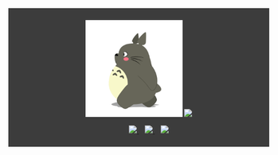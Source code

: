 <article style="display: block; background-color: #3c3c3c !important;padding: 10px !important;text-align: center !important; width: 100% !important;">
  <p style="background: #3c3c3c !important;">
    <img
      src="longmao.gif"
      height="195px" width="195px" />
    <picture>
        <source 
            srcset="https://github-readme-stats.vercel.app/api?username=ispace-top&show_icons=true&theme=dark"
            media="(prefers-color-scheme: dark)"/>
      <source
            srcset="https://github-readme-stats.vercel.app/api?username=ispace-top&show_icons=true"
            media="(prefers-color-scheme: light), (prefers-color-scheme: no-preference)"/>
      <img src="https://github-readme-stats.vercel.app/api?username=ispace-top&show_icons=true" />
  </picture>
</p>
  <p style="background: #3c3c3c !important; padding-left: 20px;">
      <a href="https://github.com/ispace-top" style="margin-left:20px">
        <img src="https://komarev.com/ghpvc/?username=ispace-top&color=brightgreen&label=👁%20Views ." />
      </a> &nbsp;&nbsp;
      <a href="https://www.ispace.top">
        <img src="https://img.shields.io/badge/📖%20Blog-www.ispace.top-brightness.svg" />
      </a>&nbsp;&nbsp;
      <a href="mailto:wapedkj@sina.com">
        <img src="https://img.shields.io/badge/📮%20Email-wapedkj@sina.com-brightness.svg" />
      </a>
  </p>
</article>
